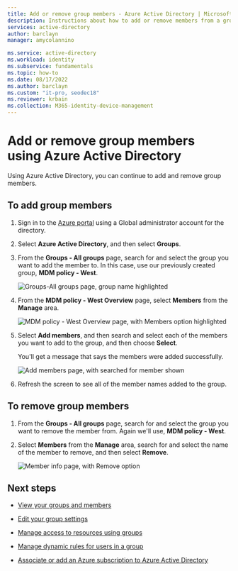 ```yaml
---
title: Add or remove group members - Azure Active Directory | Microsoft Docs
description: Instructions about how to add or remove members from a group using Azure Active Directory.
services: active-directory
author: barclayn
manager: amycolannino

ms.service: active-directory
ms.workload: identity
ms.subservice: fundamentals
ms.topic: how-to
ms.date: 08/17/2022
ms.author: barclayn
ms.custom: "it-pro, seodec18"
ms.reviewer: krbain
ms.collection: M365-identity-device-management
---
```


# Add or remove group members using Azure Active Directory
Using Azure Active Directory, you can continue to add and remove group members.

## To add group members

1. Sign in to the [Azure portal](https://portal.azure.com) using a Global administrator account for the directory.

2. Select **Azure Active Directory**, and then select **Groups**.

3. From the **Groups - All groups** page, search for and select the group you want to add the member to. In this case, use our previously created group, **MDM policy - West**.

    ![Groups-All groups page, group name highlighted](media/active-directory-groups-members-azure-portal/group-all-groups-screen.png)

4. From the **MDM policy - West Overview** page, select **Members** from the **Manage** area.

    ![MDM policy - West Overview page, with Members option highlighted](media/active-directory-groups-members-azure-portal/group-overview-blade.png)

5. Select **Add members**, and then search and select each of the members you want to add to the group, and then choose **Select**.

    You'll get a message that says the members were added successfully.

    ![Add members page, with searched for member shown](media/active-directory-groups-members-azure-portal/update-members.png)

6. Refresh the screen to see all of the member names added to the group.

## To remove group members

1. From the **Groups - All groups** page, search for and select the group you want to remove the member from. Again we'll use, **MDM policy - West**.

2. Select **Members** from the **Manage** area, search for and select the name of the member to remove, and then select **Remove**.

    ![Member info page, with Remove option](media/active-directory-groups-members-azure-portal/remove-members-from-group.png)

## Next steps

- [View your groups and members](active-directory-groups-view-azure-portal.md)

- [Edit your group settings](active-directory-groups-settings-azure-portal.md)

- [Manage access to resources using groups](active-directory-manage-groups.md)

- [Manage dynamic rules for users in a group](../enterprise-users/groups-create-rule.md)

- [Associate or add an Azure subscription to Azure Active Directory](active-directory-how-subscriptions-associated-directory.md)
